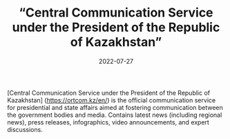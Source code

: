 ﻿---
countries: ["Kazakhstan"]
category: [“Government”]
tags: [“government”, “policy”, “media”]
dates: []
data_type: [“policy”, “news”] 
title: [“Central Communication Service under the President of the Republic of Kazakhstan”]
date: [2022-07-27]
language: [“Russian”, “Kazakh”, “English”]
description: [Central Communication Service under the President of the Republic of Kazakhstan is the official communication service for presidential and state affairs aimed at fostering communication between the government bodies and media.]
---

[Central Communication Service under the President of the Republic of Kazakhstan] (https://ortcom.kz/en/) is the official communication service for presidential and state affairs aimed at fostering communication between the government bodies and media. Contains latest news (including regional news), press releases, infographics, video announcements, and expert discussions. 
